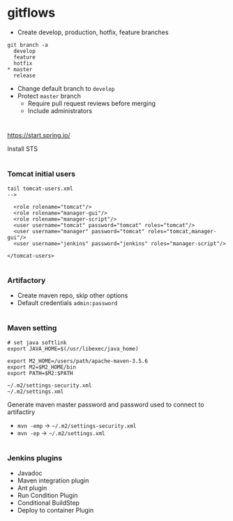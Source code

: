 # gitflows

- Create develop, production, hotfix, feature branches 
```
git branch -a
  develop
  feature
  hotfix
* master
  release
```

- Change default branch to `develop`
- Protect `master` branch 
  - Require pull request reviews before merging
  - Include administrators

#
https://start.spring.io/

Install STS

#
### Tomcat initial users

```
tail tomcat-users.xml 
-->

  <role rolename="tomcat"/>
  <role rolename="manager-gui"/>
  <role rolename="manager-script"/>
  <user username="tomcat" password="tomcat" roles="tomcat"/>
  <user username="manager" password="tomcat" roles="tomcat,manager-gui"/>
  <user username="jenkins" password="jenkins" roles="manager-script"/>

</tomcat-users>
```

# 
### Artifactory
- Create maven repo, skip other options
- Default credentials `admin:password`

#
### Maven setting

```
# set java softlink
export JAVA_HOME=$(/usr/libexec/java_home)

export M2_HOME=/users/path/apache-maven-3.5.6
export M2=$M2_HOME/bin
export PATH=$M2:$PATH
```

```
~/.m2/settings-security.xml
~/.m2/settings.xml
```

Generate maven master password and password used to connect to artifactiry

- `mvn -emp` -> `~/.m2/settings-security.xml`
- `mvn -ep` -> `~/.m2/settings.xml`

#
### Jenkins plugins
- Javadoc
- Maven integration plugin
- Ant plugin
- Run Condition Plugin
- Conditional BuildStep
- Deploy to container Plugin



